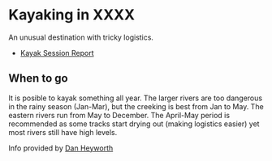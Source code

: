 Kayaking in XXXX
================

An unusual destination with tricky logistics.

  * [Kayak Session Report](http://www.kayaksession.com/kayak-madagascar.php)

When to go
----------

It is posible to kayak something all year. The larger rivers are too dangerous in the rainy season (Jan-Mar), but the creeking is best from Jan to May. The eastern rivers run from May to December. The April-May period is recommended as some tracks start drying out (making logistics easier) yet most rivers still have high levels.

Info provided by [Dan Heyworth](http://www.double2d.co.uk)

